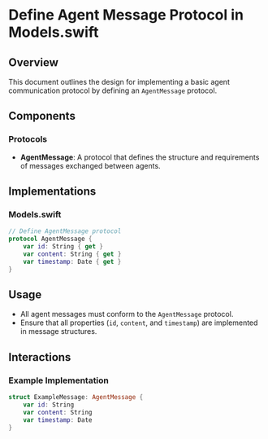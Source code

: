 # Define Agent Message Protocol in Models.swift

## Overview
This document outlines the design for implementing a basic agent communication protocol by defining an `AgentMessage` protocol.

## Components
### Protocols
- **AgentMessage**: A protocol that defines the structure and requirements of messages exchanged between agents.

## Implementations
### Models.swift
```swift
// Define AgentMessage protocol
protocol AgentMessage {
    var id: String { get }
    var content: String { get }
    var timestamp: Date { get }
}
```

## Usage
- All agent messages must conform to the `AgentMessage` protocol.
- Ensure that all properties (`id`, `content`, and `timestamp`) are implemented in message structures.

## Interactions
### Example Implementation
```swift
struct ExampleMessage: AgentMessage {
    var id: String
    var content: String
    var timestamp: Date
}
```
